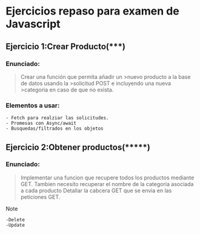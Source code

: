 # Ejercicios repaso para examen de Javascript

## Ejercicio 1:Crear Producto(***)

### Enunciado:
> Crear una función que permita añadir un >nuevo producto a la base de datos usando la >solicitud POST e incluyendo una nueva >categoria en caso de que no exista.

### Elementos a usar:
    - Fetch para realziar las solicitudes.
    - Promesas con Async/await
    - Busquedas/filtrados en los objetos

## Ejercicio 2:Obtener productos(*****)

### Enunciado:
> Implementar una funcion que recupere todos los productos mediante GET.
> Tambien necesito recuperar el nombre de la categoria asociada a 
> cada producto
> Detallar la cabcera GET que se envia en las peticiones GET.


>[!NOTE]
    -Delete
    -Update
